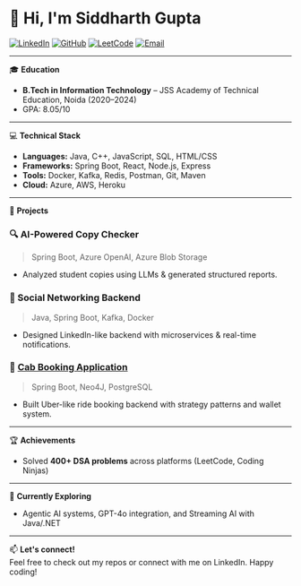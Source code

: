 # 👋 Hi, I'm Siddharth Gupta

[![LinkedIn](https://img.shields.io/badge/LinkedIn-blue?style=flat&logo=linkedin)](https://www.linkedin.com/in/siddharthgupta24/)
[![GitHub](https://img.shields.io/badge/GitHub-grey?style=flat&logo=github)](https://github.com/thesiddharth24)
[![LeetCode](https://img.shields.io/badge/LeetCode-orange?style=flat&logo=leetcode)](https://leetcode.com/u/siddharth_24/)
[![Email](https://img.shields.io/badge/Email-grey?style=flat&logo=gmail)](mailto:thesiddharthgupta2001@gmail.com)

---

🎓 **Education**
- **B.Tech in Information Technology** – JSS Academy of Technical Education, Noida (2020–2024)
- GPA: 8.05/10

---

💻 **Technical Stack**
- **Languages:** Java, C++, JavaScript, SQL, HTML/CSS
- **Frameworks:** Spring Boot, React, Node.js, Express
- **Tools:** Docker, Kafka, Redis, Postman, Git, Maven
- **Cloud:** Azure, AWS, Heroku

---

🚀 **Projects**
### 🔍 AI-Powered Copy Checker
> Spring Boot, Azure OpenAI, Azure Blob Storage  
- Analyzed student copies using LLMs & generated structured reports.

### 👥 Social Networking Backend
> Java, Spring Boot, Kafka, Docker  
- Designed LinkedIn-like backend with microservices & real-time notifications.

### 🚗 [Cab Booking Application](https://github.com/thesiddharth24/LinkedIn)
> Spring Boot, Neo4J, PostgreSQL  
- Built Uber-like ride booking backend with strategy patterns and wallet system.

---

🏆 **Achievements**
- Solved **400+ DSA problems** across platforms (LeetCode, Coding Ninjas)

---

🧠 **Currently Exploring**
- Agentic AI systems, GPT-4o integration, and Streaming AI with Java/.NET

---

📫 **Let's connect!**  
Feel free to check out my repos or connect with me on LinkedIn. Happy coding!

